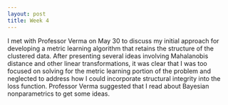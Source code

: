 ```yaml
---
layout: post
title: Week 4
---
```


I met with Professor Verma on May 30 to discuss my initial approach for developing a metric learning algorithm that retains the structure of the clustered data. After presenting several ideas involving Mahalanobis distance and other linear transformations, it was clear that I was too focused on solving for the metric learning portion of the problem and neglected to address how I could incorporate structural integrity into the loss function. Professor Verma suggested that I read about Bayesian nonparametrics to get some ideas.
